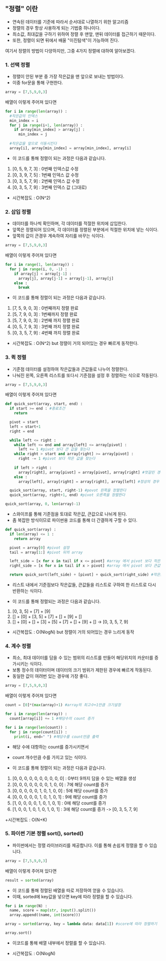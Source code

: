 ## "정렬" 이란
+ 연속된 데이터를 기준에 따라서 순서대로 나열하기 위한 알고리즘
+ 정렬의 경우 항상 사용하게 되는 기법중 하나이다.
+ 최소값, 최대값을 구하기 위하여 정렬 후 맨앞, 맨뒤 데이터를 접근하기 때문이다.
+ 또한, 정렬이 되면 뒤에서 배울 "이진탐색"이 가능하여 진다.

여기서 정렬의 방법이 다양하지만, 그중 4가지 정렬에 대하여 알아보겠다.

### 1. 선택 정렬
+ 정렬이 안된 부분 중 가장 작은값을 맨 앞으로 보내는 방법이다.
+ 이중 for문을 통해 구현한다.
```python
array = [7,5,9,0,3]
```
배열이 이렇게 주어져 있다면
```python
for i in range(len(array)) :
  #작은값의 인덱스
  min_index = i
  for j in range(i+1, len(array)) :
    if array[min_index] > array[j] :
      min_index = j
      
  #작은값을 앞으로 이동시킨다
  array[i], array[min_index] = array[min_index], array[i]
```

+ 이 코드를 통해 정렬이 되는 과정은 다음과 같습니다.
1. [0, 5, 9, 7, 3] : 0번째 인덱스값 수정
2. [0, 3, 9, 7, 5] : 1번째 인덱스 값 수정
3. [0, 3, 5, 7, 9] : 2번째 인덱스 값 수정
4. [0, 3, 5, 7, 9] : 3번째 인덱스 값 (그대로)

+ 시간복잡도 : O(N^2)

 

### 2. 삽입 정렬
+ 데이터를 하나씩 확인하며, 각 데이터를 적절한 위치에 삽입한다.
+ 앞쪽은 정렬되어 있으며, 각 데이터를 정렬된 부분에서 적절한 위치에 넣는 식이다.
+ 앞쪽의 값이 큰경우 계속하여 자리를 바꾸는 식이다.
```python
array = [7,5,9,0,3]
```
배열이 이렇게 주어져 있다면
```python
for i in range(1, len(array)) :
  for j in range(i, 0, -1) :
    if array[j] < array[j-1] :
      array[j], array[j-1] = array[j-1], array[j]
    else :
      break
```
+ 이 코드를 통해 정렬이 되는 과정은 다음과 같습니다. 
1. [7, 5, 9, 0, 3] : 0번째까지 정렬 완료
2. [5, 7, 9, 0, 3] : 1번째까지 정렬 완료
3. [5, 7, 9, 0, 3] : 2번째 까지 정렬 완료
4. [0, 5, 7, 9, 3] : 3번째 까지 정렬 완료
5. [0, 3, 5, 7, 9] : 4번째 까지 정렬 완료

+ 시간복잡도 : O(N^2) but 정렬이 거의 되어있는 경우 빠르게 동작한다.

 

 

### 3. 퀵 정렬
+ 기준점 데이터를 설정하여 작은값들과 큰값들로 나누어 정렬한다.
+ 나눠진 왼쪽, 오른쪽 리스트를 또다시 기준점을 설정 후 정렬하는 식으로 작동된다.

 
```python
array = [7,5,9,0,3]
```
배열이 이렇게 주어져 있다면
```python
def quick_sort(array, start, end) :
  if start >= end : #종료조건
    return

  pivot = start
  left = start+1
  right = end

  while left <= right :
    while left <= end and array[left] <= array[pivot] :
      left += 1 #pivot 보다 큰 값을 찾는다
    while right > start and array[right] >= array[pivot] :
      right -= 1 #pivot 보다 작은 값을 찾는다
    
    if left > right :
      array[right], array[pivot] = array[pivot], array[right] #엇갈린 경우 povot과 위치를 바꾼다
    else :
      array[left], array[right] = array[right], array[left] #정상의 경우 크고 작은 값끼리 바꾼다

  quick_sort(array, start, right-1) #povot 왼쪽을 정렬한다
  quick_sort(array, right+1, end) #pivot 오른쪽을 정렬한다

quick_sort(array, 0, len(array)-1)
```
+ 스와이프를 통해 기준점을 토대로 작은값, 큰값으로 나뉘게 된다.
+ 좀 복잡한 방식이므로 파이썬용 코드를 통해 더 간결하게 구할 수 있다.

 
```python
def quick_sort(array) :
  if len(array) <= 1 :
    return array

  pivot = array[0] #pivot 설정
  tail = array[1:] #pivot 뒤의 array

  left_side = [x for x in tail if x <= pivot] #array 에서 pivot 보다 작은값을들 left_side로 넣는다
  right_side = [x for x in tail if x > pivot] #array 에서 pivot 보다 큰값들을 right_size로 넣는다

  return quick_sort(left_side) + [pivot] + quick_sort(right_side) #작은값들, 기준점, 큰값들을 한 리스트로 묶는다
```
+ 리스트 내에서 기준점보다 작은값들, 큰값들을 리스트로 구하여 한 리스트로 다시 반환하는 식이다.

+ 이 코드를 통해 정렬되는 과정은 다음과 같습니다.
1. [0, 3, 5] + [7] + [9]
2. [] + [0] + [3, 5] + [7] + [] + [9] + []
3. [] + [0] + [] + [3] + [5] + [7] + [] + [9] + []
-> [0, 3, 5, 7, 9]

+ 시간복잡도 : O(NlogN) but 정렬이 거의 되어있는 경우 느리게 동작

 

 

### 4. 계수 정렬
+ 최소, 최대 데이터를 담을 수 있는 범위의 리스트를 만들어 해당위치의 카운터를 증가시키는 식이다.
+ 보통 정수의 데이터이며 데이터의 크기 범위가 제한된 경우에 빠르게 작동된다.
+ 동일한 값이 여려번 있는 경우에 가장 좋다.

 
```python
array = [7,5,9,0,3]
```
배열이 이렇게 주어져 있다면
```python
count = [0]*(max(array)+1) #array의 최고수+1만큼 크기설정

for i in range(len(array)) :
  count[array[i]] += 1 #해당수의 count 증가

for i in range(len(count)) :
  for j in range(count[i]) :
    print(i, end=" ") #해당수를 count만큼 출력
```
+ 해당 수에 대항하는 count를 증가시키면서
+ count 개수만큼 수를 가지고 있는 식이다.

+ 이 코드를 통해 정렬이 되는 과정은 다음과 같습니다. 
1. [0, 0, 0, 0, 0, 0, 0, 0, 0, 0] : 0부터 9까지 담을 수 있는 배열을 생성
2. [0, 0, 0, 0, 0, 0, 0, 1, 0, 0] : 7에 해당 count를 증가
3. [0, 0, 0, 0, 0, 1, 0, 1, 0, 0] : 5에 해당 count를 증가
4. [0, 0, 0, 0, 0, 1, 0, 1, 0, 1] : 9에 해당 count를 증가
5. [1, 0, 0, 0, 0, 1, 0, 1, 0, 1] : 0에 해당 count를 증가
6. [1, 0, 0, 1, 0, 1, 0, 1, 0, 1] : 3에 해당 count를 증가
-> [0, 3, 5, 7, 9]

+시간복잡도 : O(N+K)



### 5. 파이썬 기본 정렬 sort(), sorted()
+ 파이썬에서는 정렬 라이브러리를 제공합니다. 이를 통해 손쉽게 정렬을 할 수 있습니다.

 
```python
array = [7,5,9,0,3]
```
배열이 이렇게 주어져 있다면
```python
result = sorted(array)
```
+ 이 코드를 통해 정렬된 배열을 따로 저장하여 얻을 수 있습니다.
+ 이때, sorted에 key값을 넣으면 key에 따라 정렬을 할 수 있습니다.
```python
for i in range(N) :
  name, score = map(str, input().split())
  array.append((name, int(score)))

array = sorted(array, key = lambda data: data[1]) #score에 따라 정렬하기
```
```python
array.sort()
```
+ 이코드를 통해 배열 내부에서 정렬를 할 수 있습니다.

+ 시간복잡도 : O(NlogN)
